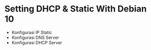 # Setting DHCP & Static With Debian 10
- Konfigurasi IP Static
- Konfigurasi DNS Server
- Konfigurasi DHCP Server

